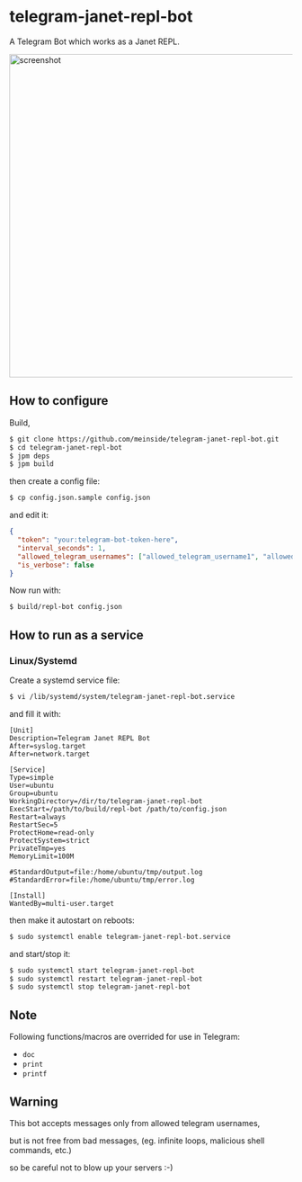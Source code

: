 # telegram-janet-repl-bot

A Telegram Bot which works as a Janet REPL.

<img width="575" alt="screenshot" src="https://user-images.githubusercontent.com/185988/190987210-d25ebbe0-c116-447b-8ade-49585f173e2e.png">

## How to configure

Build,

```bash
$ git clone https://github.com/meinside/telegram-janet-repl-bot.git
$ cd telegram-janet-repl-bot
$ jpm deps
$ jpm build
```

then create a config file:

```bash
$ cp config.json.sample config.json
```

and edit it:

```json
{
  "token": "your:telegram-bot-token-here",
  "interval_seconds": 1,
  "allowed_telegram_usernames": ["allowed_telegram_username1", "allowed_telegram_username2"],
  "is_verbose": false
}
```

Now run with:

```bash
$ build/repl-bot config.json
```

## How to run as a service

### Linux/Systemd

Create a systemd service file:

```bash
$ vi /lib/systemd/system/telegram-janet-repl-bot.service
```

and fill it with:

```
[Unit]
Description=Telegram Janet REPL Bot
After=syslog.target
After=network.target

[Service]
Type=simple
User=ubuntu
Group=ubuntu
WorkingDirectory=/dir/to/telegram-janet-repl-bot
ExecStart=/path/to/build/repl-bot /path/to/config.json
Restart=always
RestartSec=5
ProtectHome=read-only
ProtectSystem=strict
PrivateTmp=yes
MemoryLimit=100M

#StandardOutput=file:/home/ubuntu/tmp/output.log
#StandardError=file:/home/ubuntu/tmp/error.log

[Install]
WantedBy=multi-user.target
```

then make it autostart on reboots:

```bash
$ sudo systemctl enable telegram-janet-repl-bot.service
```

and start/stop it:

```bash
$ sudo systemctl start telegram-janet-repl-bot
$ sudo systemctl restart telegram-janet-repl-bot
$ sudo systemctl stop telegram-janet-repl-bot
```

## Note

Following functions/macros are overrided for use in Telegram:

- `doc`
- `print`
- `printf`

## Warning

This bot accepts messages only from allowed telegram usernames,

but is not free from bad messages, (eg. infinite loops, malicious shell commands, etc.)

so be careful not to blow up your servers :-)

